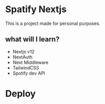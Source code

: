 # Spatify Nextjs
This is a project made for personal purposes.

## what will I learn?
- Nextjs v12
- NextAuth
- Next Middleware
- TailwindCSS
- Spotify dev API

# Deploy